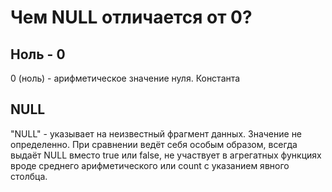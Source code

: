 # Чем NULL отличается от 0?

## Ноль - 0
0 (ноль) - арифметическое значение нуля. Константа

## NULL

"NULL" - указывает на неизвестный фрагмент данных. Значение не определенно. При сравнении ведёт себя особым образом, всегда выдаёт NULL вместо true или false, не участвует в агрегатных функциях вроде среднего арифметического или count с указанием явного столбца.
